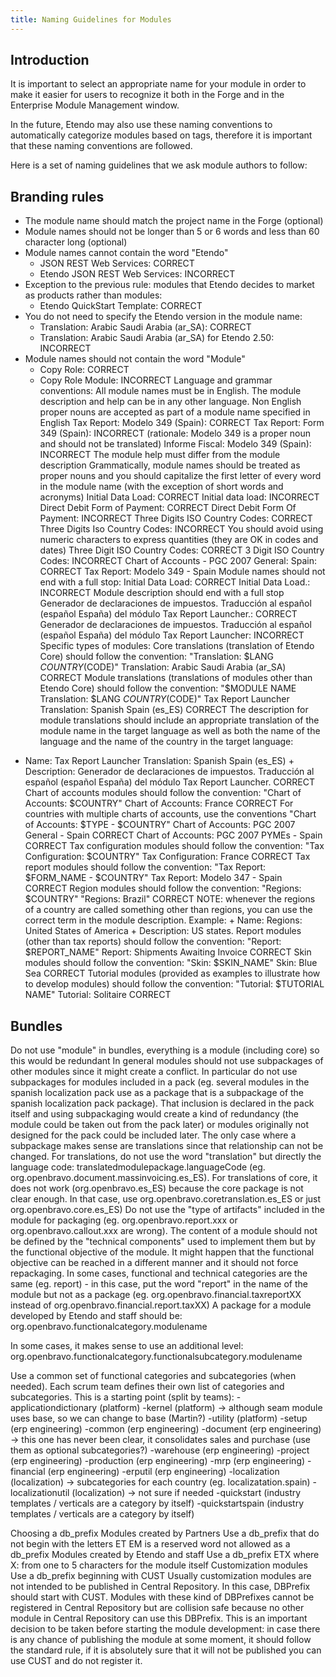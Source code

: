 ```yaml
---
title: Naming Guidelines for Modules
---
```

## Introduction

It is important to select an appropriate name for your module in order to make it easier for users to recognize it both in the Forge and in the Enterprise Module Management window.

In the future, Etendo may also use these naming conventions to automatically categorize modules based on tags, therefore it is important that these naming conventions are followed.

Here is a set of naming guidelines that we ask module authors to follow:

## Branding rules

- The module name should match the project name in the Forge (optional)
- Module names should not be longer than 5 or 6 words and less than 60 character long (optional)
- Module names cannot contain the word "Etendo"
    - JSON REST Web Services: CORRECT
    - Etendo JSON REST Web Services: INCORRECT
- Exception to the previous rule: modules that Etendo decides to market as products rather than modules:
    - Etendo QuickStart Template: CORRECT
- You do not need to specify the Etendo version in the module name:
    - Translation: Arabic Saudi Arabia (ar_SA): CORRECT
    - Translation: Arabic Saudi Arabia (ar_SA) for Etendo 2.50: INCORRECT
- Module names should not contain the word "Module"
    - Copy Role: CORRECT
    - Copy Role Module: INCORRECT
Language and grammar conventions:
All module names must be in English. The module description and help can be in any other language.
Non English proper nouns are accepted as part of a module name specified in English
Tax Report: Modelo 349 (Spain): CORRECT
Tax Report: Form 349 (Spain): INCORRECT (rationale: Modelo 349 is a proper noun and should not be translated)
Informe Fiscal: Modelo 349 (Spain): INCORRECT
The module help must differ from the module description
Grammatically, module names should be treated as proper nouns and you should capitalize the first letter of every word in the module name (with the exception of short words and acronyms)
Initial Data Load: CORRECT
Initial data load: INCORRECT
Direct Debit Form of Payment: CORRECT
Direct Debit Form Of Payment: INCORRECT
Three Digits ISO Country Codes: CORRECT
Three Digits Iso Country Codes: INCORRECT
You should avoid using numeric characters to express quantities (they are OK in codes and dates)
Three Digit ISO Country Codes: CORRECT
3 Digit ISO Country Codes: INCORRECT
Chart of Accounts - PGC 2007 General: Spain: CORRECT
Tax Report: Modelo 349 - Spain
Module names should not end with a full stop:
Initial Data Load: CORRECT
Initial Data Load.: INCORRECT
Module description should end with a full stop
Generador de declaraciones de impuestos. Traducción al español (español España) del módulo Tax Report Launcher.: CORRECT
Generador de declaraciones de impuestos. Traducción al español (español España) del módulo Tax Report Launcher: INCORRECT
Specific types of modules:
Core translations (translation of Etendo Core) should follow the convention:
"Translation: $LANG $COUNTRY ($CODE)"
Translation: Arabic Saudi Arabia (ar_SA) CORRECT
Module translations (translations of modules other than Etendo Core) should follow the convention:
"$MODULE NAME Translation: $LANG $COUNTRY ($CODE)"
Tax Report Launcher Translation: Spanish Spain (es_ES) CORRECT
The description for module translations should include an appropriate translation of the module name in the target language as well as both the name of the language and the name of the country in the target language:
+ Name: Tax Report Launcher Translation: Spanish Spain (es_ES) + Description: Generador de declaraciones de impuestos. Traducción al español (español España) del módulo Tax Report Launcher. CORRECT
Chart of accounts modules should follow the convention:
"Chart of Accounts: $COUNTRY"
Chart of Accounts: France CORRECT
For countries with multiple charts of accounts, use the conventions
"Chart of Accounts: $TYPE - $COUNTRY"
Chart of Accounts: PGC 2007 General - Spain CORRECT
Chart of Accounts: PGC 2007 PYMEs - Spain CORRECT
Tax configuration modules should follow the convention:
"Tax Configuration: $COUNTRY"
Tax Configuration: France CORRECT
Tax report modules should follow the convention:
"Tax Report: $FORM_NAME - $COUNTRY"
Tax Report: Modelo 347 - Spain CORRECT
Region modules should follow the convention:
"Regions: $COUNTRY"
"Regions: Brazil" CORRECT
NOTE: whenever the regions of a country are called something other than regions, you can use the correct term in the module description. Example: + Name: Regions: United States of America + Description: US states.
Report modules (other than tax reports) should follow the convention:
"Report: $REPORT_NAME"
Report: Shipments Awaiting Invoice CORRECT
Skin modules should follow the convention:
"Skin: $SKIN_NAME"
Skin: Blue Sea CORRECT
Tutorial modules (provided as examples to illustrate how to develop modules) should follow the convention:
"Tutorial: $TUTORIAL NAME"
Tutorial: Solitaire CORRECT

## Bundles

Do not use "module" in bundles, everything is a module (including core) so this would be redundant
In general modules should not use subpackages of other modules since it might create a conflict. In particular do not use subpackages for modules included in a pack (eg. several modules in the spanish localization pack use as a package that is a subpackage of the spanish localization pack package). That inclusion is declared in the pack itself and using subpackaging would create a kind of redundancy (the module could be taken out from the pack later) or modules originally not designed for the pack could be included later.
The only case where a subpackage makes sense are translations since that relationship can not be changed.
For translations, do not use the word "translation" but directly the language code: translatedmodulepackage.languageCode (eg. org.openbravo.document.massinvoicing.es_ES).
For translations of core, it does not work (org.openbravo.es_ES) because the core package is not clear enough. In that case, use org.openbravo.coretranslation.es_ES or just org.openbravo.core.es_ES)
Do not use the "type of artifacts" included in the module for packaging (eg. org.openbravo.report.xxx or org.openbravo.callout.xxx are wrong). The content of a module should not be defined by the "technical components" used to implement them but by the functional objective of the module. It might happen that the functional objective can be reached in a different manner and it should not force repackaging.
In some cases, functional and technical categories are the same (eg. report) - in this case, put the word "report" in the name of the module but not as a package (eg. org.openbravo.financial.taxreportXX instead of org.openbravo.financial.report.taxXX)
A package for a module developed by Etendo and staff should be:
org.openbravo.functionalcategory.modulename

In some cases, it makes sense to use an additional level:
org.openbravo.functionalcategory.functionalsubcategory.modulename

Use a common set of functional categories and subcategories (when needed). Each scrum team defines their own list of categories and subcategories. This is a starting point (split by teams):
-applicationdictionary (platform)
-kernel (platform) ->  although seam module uses base, so we can change to base (Martin?)
-utility (platform)
-setup (erp engineering)
-common (erp engineering)
-document (erp engineering) ->  this one has never been clear, it consolidates sales and purchase (use them as optional subcategories?)
-warehouse (erp engineering)
-project (erp engineering)
-production (erp engineering)
-mrp (erp engineering)
-financial (erp engineering)
-erputil (erp engineering)
-localization (localization) ->  subcategories for each country (eg. localizatation.spain)
-localizationutil (localization) ->  not sure if needed
-quickstart (industry templates / verticals are a category by itself)
-quickstartspain (industry templates / verticals are a category by itself)

Choosing a db_prefix
Modules created by Partners
Use a db_prefix that do not begin with the letters ET
EM is a reserved word not allowed as a db_prefix
Modules created by Etendo and staff
Use a db_prefix ETX where X: from one to 5 characters for the module itself
Customization modules
Use a db_prefix beginning with CUST
Usually customization modules are not intended to be published in Central Repository. In this case, DBPrefix should start with CUST. Modules with these kind of DBPrefixes cannot be registered in Central Repository but are collision safe because no other module in Central Repository can use this DBPrefix. This is an important decision to be taken before starting the module development: in case there is any chance of publishing the module at some moment, it should follow the standard rule, if it is absolutely sure that it will not be published you can use CUST and do not register it.

